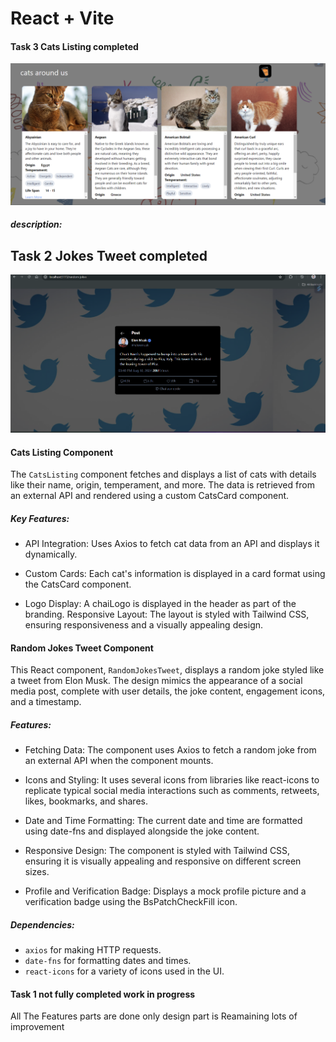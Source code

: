 # React + Vite



#### Task 3 Cats Listing completed 
![Cats Listings](./public/cats.png)

##### description: 

## Task 2 Jokes Tweet completed
![Random Jokes Tweet](./public//twitter.png)

#### Cats Listing Component
The `CatsListing` component fetches and displays a list of cats with details like their name, origin, temperament, and more. The data is retrieved from an external API and rendered using a custom CatsCard component.

##### Key Features:
* API Integration: Uses Axios to fetch cat data from an API and displays it dynamically.

* Custom Cards: Each cat's information is displayed in a card format using the CatsCard component.

* Logo Display: A chaiLogo is displayed in the header as part of the branding.
Responsive Layout: The layout is styled with Tailwind CSS, ensuring responsiveness and a visually appealing design.

#### Random Jokes Tweet Component
This React component, `RandomJokesTweet`, displays a random joke styled like a tweet from Elon Musk. The design mimics the appearance of a social media post, complete with user details, the joke content, engagement icons, and a timestamp.

##### Features:
* Fetching Data: The component uses Axios to fetch a random joke from an external API when the component mounts.

* Icons and Styling: It uses several icons from libraries like react-icons to replicate typical social media interactions such as comments, retweets, likes, bookmarks, and shares.

* Date and Time Formatting: The current date and time are formatted using date-fns and displayed alongside the joke content.

* Responsive Design: The component is styled with Tailwind CSS, ensuring it is visually appealing and responsive on different screen sizes.

* Profile and Verification Badge: Displays a mock profile picture and a verification badge using the BsPatchCheckFill icon.
##### Dependencies:
* `axios` for making HTTP requests.
* `date-fns` for formatting dates and times.
* `react-icons` for a variety of icons used in the UI.


#### Task 1 not fully completed work in progress

All The Features parts are done only design part is Reamaining lots of improvement
